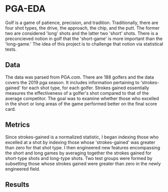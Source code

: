 # PGA-EDA

Golf is a game of patience, precision, and tradition. Traditionally, there are four shot types, the drive, the approach, the chip, and the putt. The former two are considered 'long' shots and the latter two 'short' shots. There is a preconcieved notion in golf that the 'short-game' is more important than the 'long-game.' The idea of this project is to challenge that notion via statistical tests.

## Data
The data was parsed from PGA.com. There are 188 golfers and the data covers the 2019 pga season. It includes information pertaining to 'strokes-gained' for each shot type, for each golfer. Strokes gained essentially measures the effectiveness of a golfer's shot compared to that of the average competitor. The goal was to examine whether those who excelled in the short or long areas of the game performed better on the final score card. 

## Metrics
Since strokes-gained is a normalized statistic, I began indexing those who excelled at a shot by indexing those whose 'strokes-gained' was greater than zero for that shot type. I then engineered new features encompassing the short and long games by averaging together the strokes gained for short-type shots and long-type shots. Two test groups were formed by subsetting those whose strokes gained were greater than zero in the newly engineered field.

## Results
